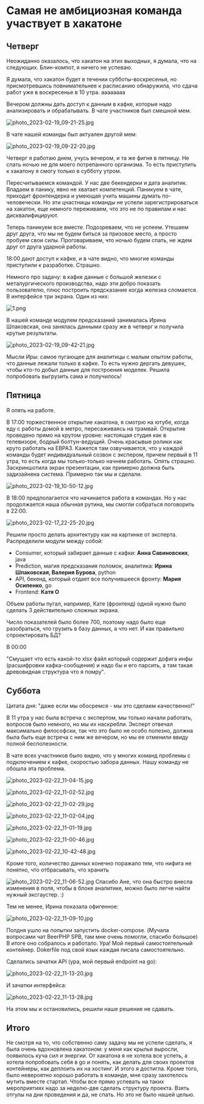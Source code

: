 # Самая не амбициозная команда участвует в хакатоне

## Четверг

Неожиданно оказалось, что хакатон на этих выходных, я думала, что на следующих. Блин-компот, я ничего не успеваю.

Я думала, что хакатон будет в течении субботы-воскресенья, но присмотревшись повнимательнее к расписанию обнаружила, что сдача работ уже в воскресенье в 10 утра. аааааааа

Вечером должны  дать доступ к данным в кафке, которые надо анализировать и обрабатывать. В чате участников был смешной мем.

![photo_2023-02-19_09-21-25.jpg](img/photo_2023-02-19_09-21-25.jpg)

В чате нашей команды был актуален другой мем:

![photo_2023-02-19_09-22-20.jpg](img/photo_2023-02-19_09-22-20.jpg)

Четверг я работаю днем, учусь вечером, и та же фигня в пятницу. Не спать ночью не для моего потрепанного организма. То есть приступить к хакатону я смогу только в субботу утром.

Пересчитываемся командой. У нас две бекендерки и дата аналитик. Впадаем в панику, явно не хватает компетенций. Паникуем в чате, приходит фронтендерка и умеющая учить машины думать по-человечески. Но эти цчастницы команды не успели зарегистрироваться на хакатон, еще немного переживаем, что это не по правилам и нас дисквалифицируют.

Теперь паникуем все вместе. Подозреваем, что не успеем. Утешаем друг друга, что мы не будем биться за призовое место, а просто пробуем свои силы. Проговариваем, что ночью будем спать, не ждем друг от друга ударной работы.

18:00 дают доступ к кафке, и в чате видно, что многие команды приступили к разработке. Страшно.

Немного про задачу: в кафке  данные с большой железки с металургического производства, надо эти добро показать пользователю, плюс построить предсказание когда железка сломается. В интерфейсе три экрана. Один из них:

![1.png](img/1.png)

В нашей команде модулем предсказаний занималась Ирина Шпаковская, она занялась данными сразу же в четверг и получила крутые  результаты.

![photo_2023-02-19_09-42-21.jpg](img/photo_2023-02-19_09-42-21.jpg)

Мысли Иры: самое пугающее для аналитицы с малым опытом работы, что данные лежали только в кафке. То есть нужно дергать девушек, чтобы кто-то добыл данные для построения моделек. Решила попробовать выгрузить сама и получилось!

## Пятница

Я опять на работе.

В 17:00 торжественное открытие хакатона, я смотрю на ютубе, когда еду с работы домой в метро, пересаживаясь на трамвай. Открытие проведено прямо на крутом уровне: настоящая студия как в телевизоре, бодрый болтун-ведущий. Очень красывые ролики как круто работать на ЕВРАЗ. Кажется там озвучивается, что у каждой команды будет индивидуальный созвон с экспером, причем первый в 11 утра, то есть когда мы только-только начнем работать. Опять страшно. Заскриншотила экран презентации, как примерно должна быть задизайнена система. Примерно так мы и сделали.

![photo_2023-02-19_10-50-12.jpg](img/photo_2023-02-19_10-50-12.jpg)

В 18:00 предполагается что начинается работа в командах. Но у нас продолжается наша обычная рутина, мы смогли собраться поговорить в 22:00. 

![photo_2023-02-17_22-25-20.jpg](img/photo_2023-02-17_22-25-20.jpg)

Решили просто делать архитектуру как на картинке от эксперта. Распределили модули между собой:

- Consumer, который забирает данные с кафки: **Анна Савиновских**, java
- Prediction, магия предсказания поломок, аналитика: **Ирина Шпаковская, Валерия Бурова**, python
- API, бекенд, который отдает все получившееся фронту: **Мария Осипенко**, go
- Frontend: **Катя О**

 Объем работы пугал, например, Кате (фронтенд) одной нужно было сделать 3 действительно сложных экрана. 
 
 Число показателей было более 700, поэтому надо было еще разобраться, что грузить в базу данных, а что нет. И как правильно спроектировать БД?


В 00:00

"Смущает что есть какой-то xlsx файл который содержит дофига инфы (расшифровки кафка-сообщения) и надо бы и его парсить, а там такая древовидная структура что я помру".

 
 
 ## Суббота
 Цитата дня: "даже если мы обосремся - мы это сделаем качественно!"
 
 В 11 утра у нас была встреча с экспертом, мы только начали работать, вопросов было немного, но мы их наскребли. Эксперт отвечал максимально философски, так что это было не особо полезно, должна была быть еще встреча с ним же вечером, но мы ее отменили ввиду полной бесполезности. 

В чате всех участников было видно, что у многих команд проблемы с подключением к кафке, скоростью забора данных. Нашу команду не обошла эта проблема.

![photo_2023-02-22_11-04-15.jpg](img/photo_2023-02-22_11-04-15.jpg)

![photo_2023-02-22_11-02-52.jpg](img/photo_2023-02-22_11-02-52.jpg)

![photo_2023-02-22_11-02-29.jpg](img/photo_2023-02-22_11-02-29.jpg)

![photo_2023-02-22_11-02-04.jpg](img/photo_2023-02-22_11-02-04.jpg)

![photo_2023-02-22_11-01-19.jpg](img/photo_2023-02-22_11-01-19.jpg)

![photo_2023-02-22_11-00-46.jpg](img/photo_2023-02-22_11-00-46.jpg)

![photo_2023-02-22_10-42-48.jpg](img/photo_2023-02-22_10-42-48.jpg)

Кроме того, количество данных конечно поражало тем, что нифига не понятно, что отбрасывать, что хранить

![photo_2023-02-22_11-06-52.jpg](img/photo_2023-02-22_11-06-52.jpg)
Спасибо Ане, что она быстро внесла изменения в поля, чтобы в блоке аналитике, можно было легче найти нужный эксгаустер. :) 

Тем не менее, Ирина показала офигенное: 

![photo_2023-02-22_11-09-10.jpg](img/photo_2023-02-22_11-09-10.jpg)

Полдня ушло на попытки запустить docker-compose. (Мучала вопросами чат BeerPHP SPB, там мне очень помогли, спасибо большое) В итоге оно собралось и работало. Ура! Мой первый самостоятельный контейнер. Dokerfile под свой язык каждая писала самостоятельно. 

Сделались зачатки API (ура, мой первый endpoint на go):

![photo_2023-02-22_11-13-20.jpg](img/photo_2023-02-22_11-13-20.jpg)

И зачатки интерфейса: 

![photo_2023-02-22_11-13-28.jpg](img/photo_2023-02-22_11-13-28.jpg)

На этом мы и остановились, решили наше решение не сдавать.

## Итого

Не смотря на то, что собственно саму задачу мы не успели сделать, я была очень вдохновлена хакатоном: у меня как крылья выросли, появилось куча сил и энергии. От хакатона я не хотела все успеть, а хотела попробовать себя в go и понять, как делать для своих проектов контейнеры, как деплоить их на хостинг. И этого я достигла. Кроме того, было невероятно хорошо работать в команде, мне сразу захотелось мутить вместе стартап. Чтобы все прямо успевать на таких мероприятиях надо за неделю-две сделать структуру проекта. Взять отгулы на дни проведения и да, не спать. Но это не было нашей целью.


